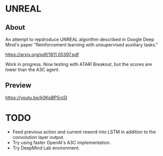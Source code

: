 # UNREAL

## About

An attempt to repdroduce UNREAL algorithm described in Google Deep Mind's paper "Reinforcement learning with unsupervised auxiliary tasks."

https://arxiv.org/pdf/1611.05397.pdf

Work in progress. Now testing with ATARI Breakout, but the scores are lower than the A3C agent.

## Preview
https://youtu.be/k0KpBP5rs5I

# TODO
- Feed previous action and current reword into LSTM in addition to the convolution layer output.
- Try using faster OpenAI's A3C implementation.
- Try DeepMind Lab environment.

